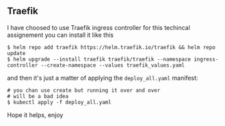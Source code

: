 ## Traefik

I have choosed to use Traefik ingress controller for this techincal assignement
you can install it like this

```shell
$ helm repo add traefik https://helm.traefik.io/traefik && helm repo update
$ helm upgrade --install traefik traefik/traefik --namespace ingress-controller --create-namespace --values traefik_values.yaml
```

and then it's just a matter of applying the `deploy_all.yaml` manifest:

```shell
# you chan use create but running it over and over
# will be a bad idea
$ kubectl apply -f deploy_all.yaml
```

Hope it helps, enjoy
